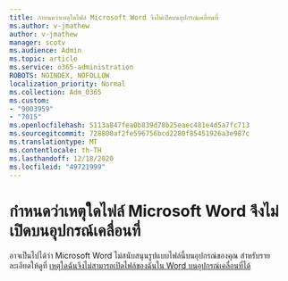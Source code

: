 ```yaml
---
title: กำหนดว่าเหตุใดไฟล์ Microsoft Word จึงไม่เปิดบนอุปกรณ์เคลื่อนที่
ms.author: v-jmathew
author: v-jmathew
manager: scotv
ms.audience: Admin
ms.topic: article
ms.service: o365-administration
ROBOTS: NOINDEX, NOFOLLOW
localization_priority: Normal
ms.collection: Adm_O365
ms.custom:
- "9003959"
- "7015"
ms.openlocfilehash: 5113a847fea0b839d78b25eaec481e4d5a7fc713
ms.sourcegitcommit: 728800af2fe596756bcd2280f85451926a3e987c
ms.translationtype: MT
ms.contentlocale: th-TH
ms.lasthandoff: 12/18/2020
ms.locfileid: "49721999"
---
```

# <a name="determine-why-a-microsoft-word-file-doesnt-open-on-a-mobile-device"></a>กำหนดว่าเหตุใดไฟล์ Microsoft Word จึงไม่เปิดบนอุปกรณ์เคลื่อนที่

อาจเป็นไปได้ว่า Microsoft Word ไม่สนับสนุนรูปแบบไฟล์นี้บนอุปกรณ์ของคุณ สำหรับรายละเอียดให้ดูที่ [เหตุใดฉันจึงไม่สามารถเปิดไฟล์ของฉันใน Word บนอุปกรณ์เคลื่อนที่ได้](https://go.microsoft.com/fwlink/?linkid=2135663)
